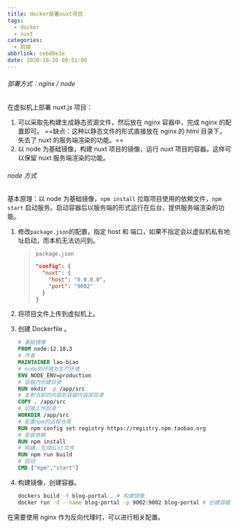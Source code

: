 ```yaml
---
title: docker部署nuxt项目
tags:
  - docker
  - nuxt
categories:
  - 前端
abbrlink: cebd0e3e
date: 2020-10-26 09:51:00
---
```


###### 部署方式：nginx / node

在虚拟机上部署 nuxt.js 项目：

1. 可以采取先构建生成静态资源文件，然后放在 nginx 容器中，完成 nginx 的配置即可。
   ==缺点：这种以静态文件的形式直接放在 nginx 的 html 目录下，失去了 nuxt 的服务端渲染的功能。==
2. 以 node 为基础镜像，构建 nuxt 项目的镜像，运行 nuxt 项目的容器。这样可以保留 nuxt 服务端渲染的功能。

<!--more-->

###### node 方式

基本原理：以 node 为基础镜像，`npm install` 拉取项目使用的依赖文件，`npm start` 启动服务。启动容器后以服务端的形式运行在后台，提供服务端渲染的功能。

1. 修改`package.json`的配置，指定 host 和 端口，如果不指定会以虚拟机私有地址启动，而本机无法访问到。

   > `package.json`
   >
   > ```json
   > "config": {
   >   "nuxt": {
   >     "host": "0.0.0.0",
   >     "port": "9002"
   >   }
   > }
   > ```

2. 将项目文件上传到虚拟机上。

3. 创建 Dockerfile 。

   ```dockerfile
   # 基础镜像
   FROM node:12.18.3
   # 作者
   MAINTAINER lao-biao
   # node的环境为生产环境
   ENV NODE_ENV=production
   # 容器内创建目录
   RUN mkdir -p /app/src
   # 复制当前的内容到容器内容部目录
   COPY . /app/src
   # 切换工作目录
   WORKDIR /app/src
   # 配置npm的远程仓库
   RUN npm config set registry https://registry.npm.taobao.org
   # 安装依赖
   RUN npm install
   # 构建，生成dist文件
   RUN npm run build
   # 启动
   CMD ["npm","start"]
   ```

4. 构建镜像，创建容器。

   ```bash
   dockers build -t blog-portal . # 构建镜像
   docker run -d --name blog-portal -p 9002:9002 blog-portal # 创建容器
   ```

在需要使用 nginx 作为反向代理时，可以进行相关配置。